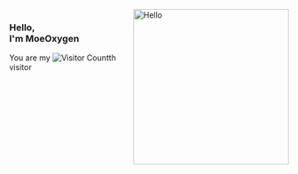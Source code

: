 <img align="right" alt="Hello" src="https://rishavanand.github.io/static/images/greetings.gif" width="280"/>

### Hello, <br> I'm MoeOxygen

You are my ![Visitor Count](https://profile-counter.glitch.me/MoeOxygen/count.svg)th visitor
